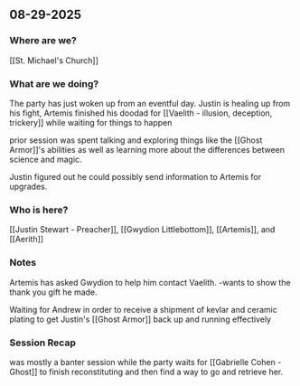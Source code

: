 ## 08-29-2025



### Where are we?

[[St. Michael's Church]] 

### What are we doing?

The party has just woken up from an eventful day. Justin is healing up from his fight, Artemis finished his doodad for [[Vaelith - illusion, deception, trickery]] while waiting for things to happen

prior session was spent talking and exploring things like the [[Ghost Armor]]'s abilities as well as learning more about the differences between science and magic. 

Justin figured out he could possibly send information to Artemis for upgrades. 


### Who is here?

[[Justin Stewart - Preacher]], [[Gwydion Littlebottom]], [[Artemis]], and [[Aerith]]

### Notes

Artemis has asked Gwydion to help him contact Vaelith. 
-wants to show the thank you gift he made. 

Waiting for Andrew in order to receive a shipment of kevlar and ceramic plating to get Justin's [[Ghost Armor]] back up and running effectively

### Session Recap

was mostly a banter session while the party waits for [[Gabrielle Cohen - Ghost]] to finish reconstituting and then find a way to go and retrieve her. 




